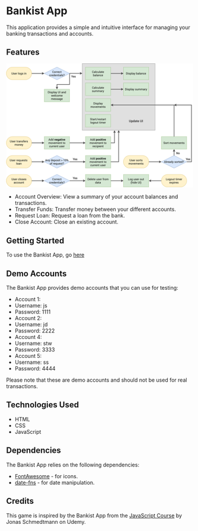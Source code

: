 # Bankist App

This application provides a simple and intuitive interface for managing your banking transactions and accounts.

## Features

![Bankist App Flowchart](https://github.com/xue-bin/bankist/blob/main/Bankist-flowchart.png?raw=true)

- Account Overview: View a summary of your account balances and transactions.
- Transfer Funds: Transfer money between your different accounts.
- Request Loan: Request a loan from the bank.
- Close Account: Close an existing account.

## Getting Started

To use the Bankist App, go [here](https://binbankist.netlify.app/)

## Demo Accounts

The Bankist App provides demo accounts that you can use for testing:

- Account 1:
- Username: js
- Password: 1111
- Account 2:
- Username: jd
- Password: 2222
- Account 4:
- Username: stw
- Password: 3333
- Account 5:
- Username: ss
- Password: 4444

Please note that these are demo accounts and should not be used for real transactions.

## Technologies Used

- HTML
- CSS
- JavaScript

## Dependencies

The Bankist App relies on the following dependencies:

- [FontAwesome](https://fontawesome.com/) - for icons.
- [date-fns](https://date-fns.org/) - for date manipulation.

## Credits

This game is inspired by the Bankist App from the [JavaScript Course](https://www.udemy.com/course/the-complete-javascript-course/) by Jonas Schmedtmann on Udemy.
